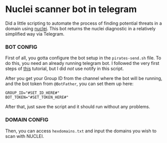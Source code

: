 # Nuclei scanner bot in telegram
Did a little scripting to automate the process of finding potential threats in a domain using [nuclei](https://github.com/projectdiscovery/nuclei). This bot returns the nuclei diagnostic in a relatively simplified way via Telegram. 

### BOT CONFIG
First of all, you gotta configure the bot setup in the ``pirates-send.sh`` file. To do this, you need an already running telegram bot. I followed the very first steps of [this](https://medium.com/bug-bounty/using-notify-to-send-notifications-to-a-telegram-bot-with-the-help-of-chatgpt-3ab950655a01) tutorial, but I did *not* use notify in this script.

After you get your Group ID from the channel where the bot will be running, and the bot token from ``@BotFather``, you can set them up here:

```
GROUP_ID="#SET_ID_HERE#"
BOT_TOKEN="#SET_TOKEN_HERE#"
```

After that, just save the script and it should run without any problems.

### DOMAIN CONFIG

Then, you can access ``hexdomains.txt`` and input the domains you wish to scan with NUCLEI.
